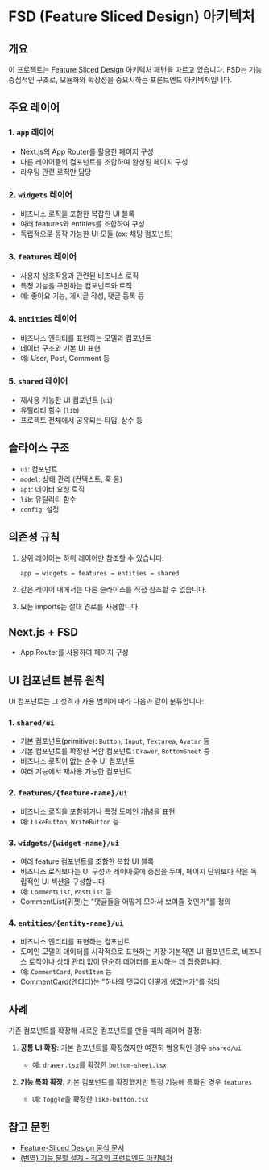 # FSD (Feature Sliced Design) 아키텍처

## 개요

이 프로젝트는 Feature Sliced Design 아키텍처 패턴을 따르고 있습니다. FSD는 기능 중심적인 구조로, 모듈화와 확장성을 중요시하는 프론트엔드 아키텍처입니다.

## 주요 레이어

### 1. `app` 레이어

- Next.js의 App Router를 활용한 페이지 구성
- 다른 레이어들의 컴포넌트를 조합하여 완성된 페이지 구성
- 라우팅 관련 로직만 담당

### 2. `widgets` 레이어

- 비즈니스 로직을 포함한 복잡한 UI 블록
- 여러 features와 entities를 조합하여 구성
- 독립적으로 동작 가능한 UI 모듈 (ex: 채팅 컴포넌트)

### 3. `features` 레이어

- 사용자 상호작용과 관련된 비즈니스 로직
- 특정 기능을 구현하는 컴포넌트와 로직
- 예: 좋아요 기능, 게시글 작성, 댓글 등록 등

### 4. `entities` 레이어

- 비즈니스 엔티티를 표현하는 모델과 컴포넌트
- 데이터 구조와 기본 UI 표현
- 예: User, Post, Comment 등

### 5. `shared` 레이어

- 재사용 가능한 UI 컴포넌트 (`ui`)
- 유틸리티 함수 (`lib`)
- 프로젝트 전체에서 공유되는 타입, 상수 등

## 슬라이스 구조

- `ui`: 컴포넌트
- `model`: 상태 관리 (컨텍스트, 훅 등)
- `api`: 데이터 요청 로직
- `lib`: 유틸리티 함수
- `config`: 설정

## 의존성 규칙

1. 상위 레이어는 하위 레이어만 참조할 수 있습니다:

   ```
   app → widgets → features → entities → shared
   ```

2. 같은 레이어 내에서는 다른 슬라이스를 직접 참조할 수 없습니다.

3. 모든 imports는 절대 경로를 사용합니다.

## Next.js + FSD

- App Router를 사용하여 페이지 구성

## UI 컴포넌트 분류 원칙

UI 컴포넌트는 그 성격과 사용 범위에 따라 다음과 같이 분류합니다:

### 1. `shared/ui`

- 기본 컴포넌트(primitive): `Button`, `Input`, `Textarea`, `Avatar` 등
- 기본 컴포넌트를 확장한 복합 컴포넌트: `Drawer`, `BottomSheet` 등
- 비즈니스 로직이 없는 순수 UI 컴포넌트
- 여러 기능에서 재사용 가능한 컴포넌트

### 2. `features/{feature-name}/ui`

- 비즈니스 로직을 포함하거나 특정 도메인 개념을 표현
- 예: `LikeButton`, `WriteButton` 등

### 3. `widgets/{widget-name}/ui`

- 여러 feature 컴포넌트를 조합한 복합 UI 블록
- 비즈니스 로직보다는 UI 구성과 레이아웃에 중점을 두며, 페이지 단위보다 작은 독립적인 UI 섹션을 구성합니다.
- 예: `CommentList`, `PostList` 등
- CommentList(위젯)는 "댓글들을 어떻게 모아서 보여줄 것인가"를 정의

### 4. `entities/{entity-name}/ui`

- 비즈니스 엔티티를 표현하는 컴포넌트
- 도메인 모델의 데이터를 시각적으로 표현하는 가장 기본적인 UI 컴포넌트로, 비즈니스 로직이나 상태 관리 없이 단순히 데이터를 표시하는 데 집중합니다.
- 예: `CommentCard`, `PostItem` 등
- CommentCard(엔티티)는 "하나의 댓글이 어떻게 생겼는가"를 정의

## 사례

기존 컴포넌트를 확장해 새로운 컴포넌트를 만들 때의 레이어 결정:

1. **공통 UI 확장**: 기본 컴포넌트를 확장했지만 여전히 범용적인 경우 `shared/ui`

   - 예: `drawer.tsx`를 확장한 `bottom-sheet.tsx`

2. **기능 특화 확장**: 기본 컴포넌트를 확장했지만 특정 기능에 특화된 경우 `features`
   - 예: `Toggle`을 확장한 `like-button.tsx`

## 참고 문헌

- [Feature-Sliced Design 공식 문서](https://feature-sliced.design/)
- [(번역) 기능 분할 설계 - 최고의 프런트엔드 아키텍처](https://emewjin.github.io/feature-sliced-design/)
